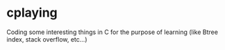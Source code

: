 cplaying
========

Coding some interesting things in C for the purpose of learning (like Btree index, stack overflow, etc...)
